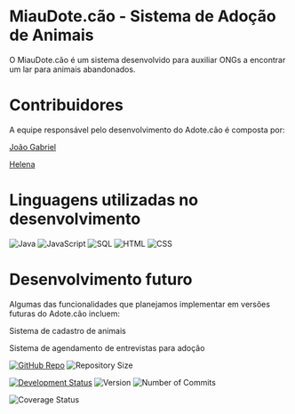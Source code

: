 # MiauDote.cão - Sistema de Adoção de Animais
O MiauDote.cão é um sistema desenvolvido para auxiliar ONGs a encontrar um lar para animais abandonados.

# Contribuidores
A equipe responsável pelo desenvolvimento do Adote.cão é composta por:

[João Gabriel](https://github.com/JoaoGabriel19)

[Helena](https://github.com/LenaLatosinski)

# Linguagens utilizadas no desenvolvimento
![Java](https://img.shields.io/badge/Java-8-red)
![JavaScript](https://img.shields.io/badge/JavaScript-ES6-yellow)
![SQL](https://img.shields.io/badge/SQL-MySQL-blue)
![HTML](https://img.shields.io/badge/HTML-5-orange)
![CSS](https://img.shields.io/badge/CSS-3-blue)

# Desenvolvimento futuro
Algumas das funcionalidades que planejamos implementar em versões futuras do Adote.cão incluem:

Sistema de cadastro de animais

Sistema de agendamento de entrevistas para adoção

[![GitHub Repo](https://img.shields.io/badge/GitHub-Repo-green.svg)](https://github.com/JoaoGabriel19/Adote.cao)
![Repository Size](https://img.shields.io/github/repo-size/JoaoGabriel19/Adote.cao)

[![Development Status](https://img.shields.io/badge/Development-In%20Progress-yellow.svg)](https://github.com/JoaoGabriel19/Adote.cao)
![Version](https://img.shields.io/badge/version-0.1.0-blue)
![Number of Commits](https://img.shields.io/github/commit-activity/y/JoaoGabriel19/Adote.cao)


![Coverage Status](https://img.shields.io/badge/coverage-80%25-brightgreen)
